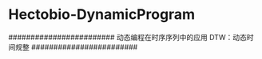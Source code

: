 # Hectobio-DynamicProgram
########################
动态编程在时序序列中的应用
DTW：动态时间规整
########################
